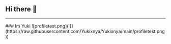 ## Hi there 👋
<hr>
### Im Yuki
![profiletest.png](![](https://raw.githubusercontent.com/Yukixnya/Yukixnya/main/profiletest.png))
<!--
**Yukixnya/Yukixnya** is a ✨ _special_ ✨ repository because its `README.md` (this file) appears on your GitHub profile.

Here are some ideas to get you started:

- 🔭 I’m currently working on ...
- 🌱 I’m currently learning ...
- 👯 I’m looking to collaborate on ...
- 🤔 I’m looking for help with ...
- 💬 Ask me about ...
- 📫 How to reach me: ...
- 😄 Pronouns: ...
- ⚡ Fun fact: ...
-->

